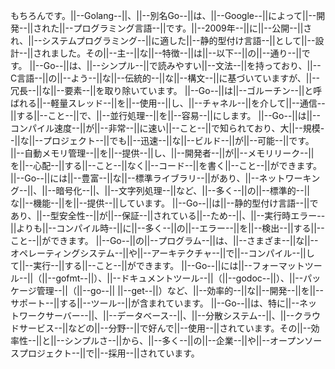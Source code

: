 もちろんです。||--Golang--||、||--別名Go--||は、||--Google--||によって||--開発--||された||--プログラミング言語--||です。||--2009年--||に||--公開--||され、||--システムプログラミング--||に適した||--静的型付け言語--||として||--設計--||されました。その||--主--||な||--特徴--||は||--以下--||の||--通り--||です。
	||--Go--||は、||--シンプル--||で読みやすい||--文法--||を持っており、||--C言語--||の||--よう--||な||--伝統的--||な||--構文--||に基づいていますが、||--冗長--||な||--要素--||を取り除いています。
	||--Go--||は||--ゴルーチン--||と呼ばれる||--軽量スレッド--||を||--使用--||し、||--チャネル--||を介して||--通信--||する||--こと--||で、||--並行処理--||を||--容易--||にします。
	||--Go--||は||--コンパイル速度--||が||--非常--||に速い||--こと--||で知られており、大||--規模--||な||--プロジェクト--||でも||--迅速--||な||--ビルド--||が||--可能--||です。
	||--自動メモリ管理--||を||--提供--||し、||--開発者--||が||--メモリリーク--||を||--心配--||する||--こと--||なく||--コード--||を書く||--こと--||ができます。
	||--Go--||には||--豊富--||な||--標準ライブラリ--||があり、||--ネットワーキング--||、||--暗号化--||、||--文字列処理--||など、||--多く--||の||--標準的--||な||--機能--||を||--提供--||しています。
	||--Go--||は||--静的型付け言語--||であり、||--型安全性--||が||--保証--||されている||--ため--||、||--実行時エラー--||よりも||--コンパイル時--||に||--多く--||の||--エラー--||を||--検出--||する||--こと--||ができます。
	||--Go--||の||--プログラム--||は、||--さまざま--||な||--オペレーティングシステム--||や||--アーキテクチャ--||で||--コンパイル--||して||--実行--||する||--こと--||ができます。
	||--Go--||には||--フォーマットツール--||（||--gofmt--||）、||--ドキュメントツール--||（||--godoc--||）、||--パッケージ管理--||（||--go--|| ||--get--||）など、||--効率的--||な||--開発--||を||--サポート--||する||--ツール--||が含まれています。
	||--Go--||は、特に||--ネットワークサーバー--||、||--データベース--||、||--分散システム--||、||--クラウドサービス--||などの||--分野--||で好んで||--使用--||されています。その||--効率性--||と||--シンプルさ--||から、||--多く--||の||--企業--||や||--オープンソースプロジェクト--||で||--採用--||されています。